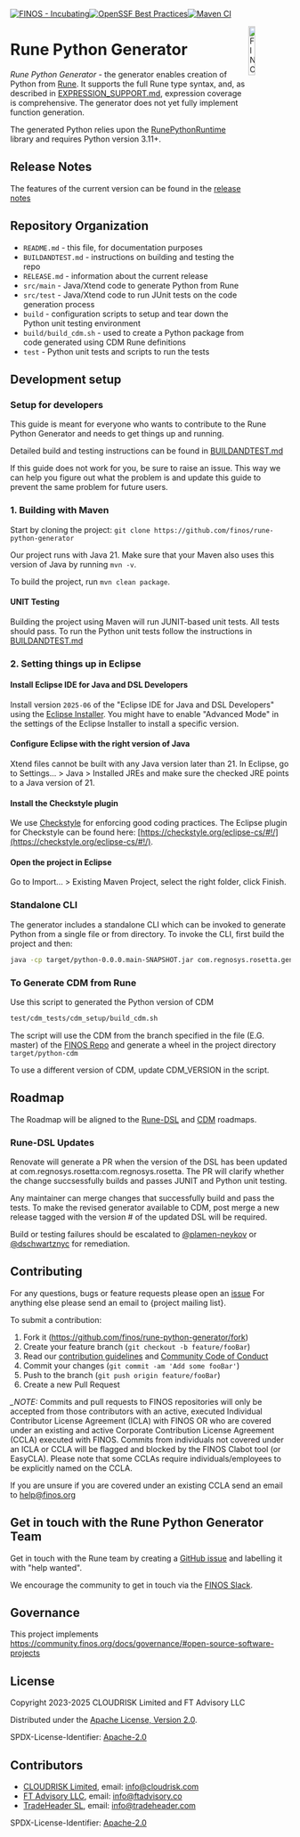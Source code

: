 [![FINOS - Incubating](https://cdn.jsdelivr.net/gh/finos/contrib-toolbox@master/images/badge-incubating.svg)](https://community.finos.org/docs/governance/Software-Projects/stages/incubating)[![OpenSSF Best Practices](https://www.bestpractices.dev/projects/10725/badge)](https://www.bestpractices.dev/projects/10725)[![Maven CI](https://github.com/finos/rune-python-generator/actions/workflows/cve-scanning.yml/badge.svg)](https://github.com/finos/rune-python-generator/actions/workflows/cve-scanning.yml)

<img align="right" width="15%" alt="FINOS" src="https://www.finos.org/hubfs/FINOS/finos-logo/FINOS_Icon_Wordmark_Name_RGB_horizontal.png">

# Rune Python Generator

*Rune Python Generator* - the generator enables creation of Python from [Rune](https://github.com/finos/rune-dsl).  It supports the full Rune type syntax, and, as described in [EXPRESSION_SUPPORT.md](./EXPRESSION_SUPPORT.md), expression coverage is comprehensive.  The generator does not yet fully implement function generation.

The generated Python relies upon the [RunePythonRuntime](https://github.com/finos/rune-python-runtime) library and requires Python version 3.11+.

## Release Notes

The features of the current version can be found in the [release notes](./RELEASE.md)

## Repository Organization

- `README.md` - this file, for documentation purposes
- `BUILDANDTEST.md` - instructions on building and testing the repo
- `RELEASE.md` - information about the current release
- `src/main`  - Java/Xtend code to generate Python from Rune
- `src/test`  - Java/Xtend code to run JUnit tests on the code generation process
- `build` - configuration scripts to setup and tear down the Python unit testing environment
- `build/build_cdm.sh` - used to create a Python package from code generated using CDM Rune definitions
- `test` - Python unit tests and scripts to run the tests

## Development setup

### Setup for developers

This guide is meant for everyone who wants to contribute to the Rune Python Generator and needs to get things up and running.

Detailed build and testing instructions can be found in [BUILDANDTEST.md](./BUILDANDTEST.md)

If this guide does not work for you, be sure to raise an issue. This way we can help you figure out what the problem is and update this guide to prevent the same problem for future users.

### 1. Building with Maven

Start by cloning the project: `git clone https://github.com/finos/rune-python-generator`

Our project runs with Java 21. Make sure that your Maven also uses this version of Java by running `mvn -v`.

To build the project, run `mvn clean package`.

#### UNIT Testing

Building the project using Maven will run JUNIT-based unit tests.  All tests should pass.  To run the Python unit tests follow the instructions in [BUILDANDTEST.md](./BUILDANDTEST.md)

### 2. Setting things up in Eclipse

#### Install Eclipse IDE for Java and DSL Developers

Install version `2025-06` of the "Eclipse IDE for Java and DSL Developers" using the [Eclipse Installer](https://www.eclipse.org/downloads/packages/installer). You might have to enable "Advanced Mode" in the settings of the Eclipse Installer to install a specific version.

#### Configure Eclipse with the right version of Java

Xtend files cannot be built with any Java version later than 21. In Eclipse, go to Settings... > Java > Installed JREs and make sure the checked JRE points to a Java version of 21.

#### Install the Checkstyle plugin

We use [Checkstyle](https://checkstyle.sourceforge.io/) for enforcing good coding practices. The Eclipse plugin for Checkstyle can be found here: [https://checkstyle.org/eclipse-cs/#!/](https://checkstyle.org/eclipse-cs/#!/).

#### Open the project in Eclipse

Go to Import... > Existing Maven Project, select the right folder, click Finish.

### Standalone CLI

The generator includes a standalone CLI which can be invoked to generate Python from a single file or from directory.  To invoke the CLI, first build the project and then:

```sh
java -cp target/python-0.0.0.main-SNAPSHOT.jar com.regnosys.rosetta.generator.python.PythonCodeGeneratorCLI
```

### To Generate CDM from Rune

Use this script to generated the Python version of CDM

```sh
test/cdm_tests/cdm_setup/build_cdm.sh
```

The script will use the CDM from the branch specified in the file (E.G. master) of the [FINOS Repo](https://github.com/finos/common-domain-model) and generate a wheel in the project directory `target/python-cdm`

To use a different version of CDM, update CDM_VERSION in the script.

## Roadmap

The Roadmap will be aligned to the [Rune-DSL](https://github.com/finos/rune-dsl/) and [CDM](https://github.com/finos/common-domain-model/blob/master/ROADMAP.md) roadmaps.

### Rune-DSL Updates

Renovate will generate a PR when the version of the DSL has been updated at com.regnosys.rosetta:com.regnosys.rosetta.  The PR will clarify whether the change succsessfully builds and passes JUNIT and Python unit testing.

Any maintainer can merge changes that successfully build and pass the tests.  To make the revised generator available to CDM, post merge a new  release tagged with the version # of the updated DSL will be required.

Build or testing failures should be escalated to [@plamen-neykov](https://github.com/plamen-neykov) or [@dschwartznyc](https://github.com/dschwartznyc) for remediation.

## Contributing

For any questions, bugs or feature requests please open an [issue](https://github.com/finos/rune-python-generator/issues)
For anything else please send an email to {project mailing list}.

To submit a contribution:

1. Fork it (<https://github.com/finos/rune-python-generator/fork>)
2. Create your feature branch (`git checkout -b feature/fooBar`)
3. Read our [contribution guidelines](.github/CONTRIBUTING.md) and [Community Code of Conduct](https://www.finos.org/code-of-conduct)
4. Commit your changes (`git commit -am 'Add some fooBar'`)
5. Push to the branch (`git push origin feature/fooBar`)
6. Create a new Pull Request

*_NOTE:* Commits and pull requests to FINOS repositories will only be accepted from those contributors with an active, executed Individual Contributor License Agreement (ICLA) with FINOS OR
who are covered under an existing and active Corporate Contribution License Agreement (CCLA) executed with FINOS. Commits from individuals not covered under an ICLA or CCLA will be flagged
and blocked by the FINOS Clabot tool (or EasyCLA). Please note that some CCLAs require individuals/employees to be explicitly named on the CCLA.

If you are unsure if you are covered under an existing CCLA send an email to <help@finos.org>

## Get in touch with the Rune Python Generator Team

 Get in touch with the Rune team by creating a [GitHub issue](https://github.com/finos/rune-python-generator/issues/new) and labelling it with "help wanted".

 We encourage the community to get in touch via the [FINOS Slack](https://www.finos.org/blog/finos-announces-new-community-slack).

## Governance

This project implements <https://community.finos.org/docs/governance/#open-source-software-projects>

## License

Copyright 2023-2025 CLOUDRISK Limited and FT Advisory LLC

Distributed under the [Apache License, Version 2.0](http://www.apache.org/licenses/LICENSE-2.0).

SPDX-License-Identifier: [Apache-2.0](https://spdx.org/licenses/Apache-2.0)

## Contributors

- [CLOUDRISK Limited](https://www.cloudrisk.uk), email: <info@cloudrisk.com>
- [FT Advisory LLC](https://www.ftadvisory.co), email: <info@ftadvisory.co>
- [TradeHeader SL](https://www.tradeheader.com), email: <info@tradeheader.com>

SPDX-License-Identifier: [Apache-2.0](https://spdx.org/licenses/Apache-2.0)

